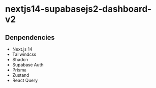 # nextjs14-supabasejs2-dashboard-v2

## Denpendencies

- Next.js 14
- Tailwindcss
- Shadcn
- Supabase Auth
- Prisma
- Zustand
- React Query
